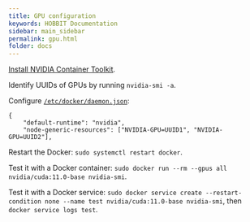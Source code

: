 ```yaml
---
title: GPU configuration
keywords: HOBBIT Documentation
sidebar: main_sidebar
permalink: gpu.html
folder: docs
---
```


[Install NVIDIA Container Toolkit](https://docs.nvidia.com/datacenter/cloud-native/container-toolkit/install-guide.html#setting-up-nvidia-container-toolkit).

Identify UUIDs of GPUs by running `nvidia-smi -a`.

Configure [`/etc/docker/daemon.json`](https://docs.docker.com/engine/reference/commandline/dockerd/#daemon-configuration-file):

```
{
    "default-runtime": "nvidia",
    "node-generic-resources": ["NVIDIA-GPU=UUID1", "NVIDIA-GPU=UUID2"],
```

Restart the Docker: `sudo systemctl restart docker`.

Test it with a Docker container: `sudo docker run --rm --gpus all nvidia/cuda:11.0-base nvidia-smi`.

Test it with a Docker service: `sudo docker service create --restart-condition none --name test nvidia/cuda:11.0-base nvidia-smi`, then `docker service logs test`.
